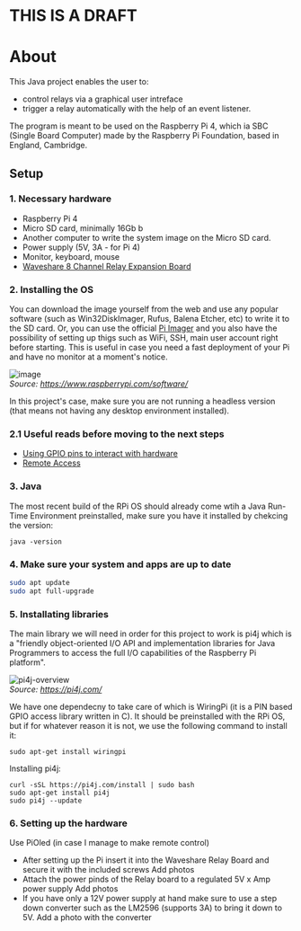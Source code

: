 # THIS IS A DRAFT

# About

This Java project enables the user to:

- control relays via a graphical user intreface 
- trigger a relay automatically with the help of an event listener. 

The program is meant to be used on the Raspberry Pi 4, which ia SBC (Single Board Computer) made by the Raspberry Pi Foundation, based in England, Cambridge.

## Setup

### 1. Necessary hardware

- Raspberry Pi 4
- Micro SD card, minimally 16Gb b
- Another computer to write the system image on the Micro SD card.
- Power supply (5V, 3A - for Pi 4)
- Monitor, keyboard, mouse
- [Waveshare 8 Channel Relay Expansion Board](https://www.waveshare.com/rpi-relay-board-b.htm)

### 2. Installing the OS

You can download the image yourself from the web and use any popular software (such as Win32DiskImager, Rufus, Balena Etcher, etc) to write it to the SD card.
Or, you can use the official [Pi Imager](https://www.raspberrypi.com/software/) and you also have the possibility of setting up thigs such as WiFi, SSH, main user account right before starting. This is useful in case you need a fast deployment of your Pi and have no monitor at a moment's notice.

![image](https://user-images.githubusercontent.com/59418297/211258822-32676736-82fb-4870-9f55-d8b976581b40.png)\
*Source: https://www.raspberrypi.com/software/*

In this project's case, make sure you are not running a headless version (that means not having any desktop environment installed).

### 2.1 Useful reads before moving to the next steps

- [Using GPIO pins to interact with hardware](https://www.raspberrypi.com/documentation/computers/os.html#gpio-and-the-40-pin-header)
- [Remote Access](https://www.raspberrypi.com/documentation/computers/remote-access.html)

### 3. Java
The most recent build of the RPi OS should already come wtih a Java Run-Time Environment preinstalled, make sure you have it installed by chekcing the version:
```
java -version
```

### 4. Make sure your system and apps are up to date

```bash
sudo apt update
sudo apt full-upgrade
```

### 5. Installating libraries

The main library we will need in order for this project to work is pi4j which is a "friendly object-oriented I/O API and implementation libraries for Java Programmers to access the full I/O capabilities of the Raspberry Pi platform".

![pi4j-overview](https://user-images.githubusercontent.com/59418297/211250201-867855a3-8ab5-4874-a94b-538d8b8cd2f5.jpg)\
*Source: https://pi4j.com/*

We have one dependecny to take care of which is WiringPi (it is a PIN based GPIO access library written in C). It should be preinstalled with the RPi OS, but if for whatever reason it is not, we use the following command to install it:

```
sudo apt-get install wiringpi
```

Installing pi4j:

```
curl -sSL https://pi4j.com/install | sudo bash
sudo apt-get install pi4j
sudo pi4j --update
```

### 6. Setting up the hardware

Use PiOled (in case I manage to make remote control)
- After setting up the Pi insert it into the Waveshare Relay Board and secure it with the included screws
Add photos
- Attach the power pinds of the Relay board to a regulated 5V x Amp power supply
Add photos
- If you have only a 12V power supply at hand make sure to use a step down converter such as the LM2596 (supports 3A) to bring it down to 5V.
Add a photo with the converter
